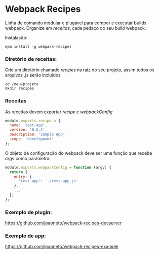 # Webpack Recipes
Linha de comando modular e plugável para compor e executar builds webpack.
Organize em *receitas*, cada pedaço do seu build webpack.

Instalação:
```shell
npm install -g webpack-recipes
```

### Diretório de receitas:
Crie um diretório chamado *recipes* na raiz do seu projeto, assim todos os arquivos .js serão incluídos
```shell
cd /meu/projeto
mkdir recipes
```
### Receitas
As receitas devem exportar *recipe* e *webpackConfig*
```javascript
module.exports.recipe = {
  name: 'test-app',
  version: '0.0.1',
  description: 'Sample App',
  scope: 'development'
};
```

O objeto de configuração do webpack deve ser uma função que recebe *argv* como parâmetro
```javascript
module.exports.webpackConfig = function (argv) {
  return {
    entry: {
      'test-app': './test-app.js'
    },
    ...
  };
};
```

### Exemplo de plugin:
https://github.com/joaoneto/webpack-recipes-devserver

### Exemplo de app:
https://github.com/joaoneto/webpack-recipes-example
